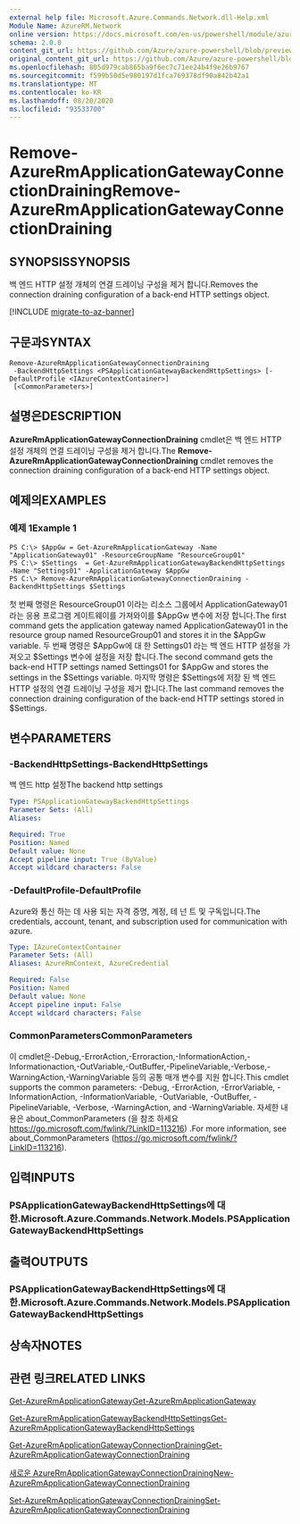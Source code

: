 ```yaml
---
external help file: Microsoft.Azure.Commands.Network.dll-Help.xml
Module Name: AzureRM.Network
online version: https://docs.microsoft.com/en-us/powershell/module/azurerm.network/remove-azurermapplicationgatewayconnectiondraining
schema: 2.0.0
content_git_url: https://github.com/Azure/azure-powershell/blob/preview/src/ResourceManager/Network/Commands.Network/help/Remove-AzureRmApplicationGatewayConnectionDraining.md
original_content_git_url: https://github.com/Azure/azure-powershell/blob/preview/src/ResourceManager/Network/Commands.Network/help/Remove-AzureRmApplicationGatewayConnectionDraining.md
ms.openlocfilehash: 805d979cab865ba9f6ec7c71ee24b4f9e26b9767
ms.sourcegitcommit: f599b50d5e980197d1fca769378df90a842b42a1
ms.translationtype: MT
ms.contentlocale: ko-KR
ms.lasthandoff: 08/20/2020
ms.locfileid: "93533700"
---
```

# <span data-ttu-id="30200-101">Remove-AzureRmApplicationGatewayConnectionDraining</span><span class="sxs-lookup"><span data-stu-id="30200-101">Remove-AzureRmApplicationGatewayConnectionDraining</span></span>

## <span data-ttu-id="30200-102">SYNOPSIS</span><span class="sxs-lookup"><span data-stu-id="30200-102">SYNOPSIS</span></span>
<span data-ttu-id="30200-103">백 엔드 HTTP 설정 개체의 연결 드레이닝 구성을 제거 합니다.</span><span class="sxs-lookup"><span data-stu-id="30200-103">Removes the connection draining configuration of a back-end HTTP settings object.</span></span>

[!INCLUDE [migrate-to-az-banner](../../includes/migrate-to-az-banner.md)]

## <span data-ttu-id="30200-104">구문과</span><span class="sxs-lookup"><span data-stu-id="30200-104">SYNTAX</span></span>

```
Remove-AzureRmApplicationGatewayConnectionDraining
 -BackendHttpSettings <PSApplicationGatewayBackendHttpSettings> [-DefaultProfile <IAzureContextContainer>]
 [<CommonParameters>]
```

## <span data-ttu-id="30200-105">설명은</span><span class="sxs-lookup"><span data-stu-id="30200-105">DESCRIPTION</span></span>
<span data-ttu-id="30200-106">**AzureRmApplicationGatewayConnectionDraining** cmdlet은 백 엔드 HTTP 설정 개체의 연결 드레이닝 구성을 제거 합니다.</span><span class="sxs-lookup"><span data-stu-id="30200-106">The **Remove-AzureRmApplicationGatewayConnectionDraining** cmdlet removes the connection draining configuration of a back-end HTTP settings object.</span></span>

## <span data-ttu-id="30200-107">예제의</span><span class="sxs-lookup"><span data-stu-id="30200-107">EXAMPLES</span></span>

### <span data-ttu-id="30200-108">예제 1</span><span class="sxs-lookup"><span data-stu-id="30200-108">Example 1</span></span>
```
PS C:\> $AppGw = Get-AzureRmApplicationGateway -Name "ApplicationGateway01" -ResourceGroupName "ResourceGroup01"
PS C:\> $Settings  = Get-AzureRmApplicationGatewayBackendHttpSettings -Name "Settings01" -ApplicationGateway $AppGw
PS C:\> Remove-AzureRmApplicationGatewayConnectionDraining -BackendHttpSettings $Settings
```

<span data-ttu-id="30200-109">첫 번째 명령은 ResourceGroup01 이라는 리소스 그룹에서 ApplicationGateway01 라는 응용 프로그램 게이트웨이를 가져와이를 $AppGw 변수에 저장 합니다.</span><span class="sxs-lookup"><span data-stu-id="30200-109">The first command gets the application gateway named ApplicationGateway01 in the resource group named ResourceGroup01 and stores it in the $AppGw variable.</span></span>
<span data-ttu-id="30200-110">두 번째 명령은 $AppGw에 대 한 Settings01 라는 백 엔드 HTTP 설정을 가져오고 $Settings 변수에 설정을 저장 합니다.</span><span class="sxs-lookup"><span data-stu-id="30200-110">The second command gets the back-end HTTP settings named Settings01 for $AppGw and stores the settings in the $Settings variable.</span></span>
<span data-ttu-id="30200-111">마지막 명령은 $Settings에 저장 된 백 엔드 HTTP 설정의 연결 드레이닝 구성을 제거 합니다.</span><span class="sxs-lookup"><span data-stu-id="30200-111">The last command removes the connection draining configuration of the back-end HTTP settings stored in $Settings.</span></span>

## <span data-ttu-id="30200-112">변수</span><span class="sxs-lookup"><span data-stu-id="30200-112">PARAMETERS</span></span>

### <span data-ttu-id="30200-113">-BackendHttpSettings</span><span class="sxs-lookup"><span data-stu-id="30200-113">-BackendHttpSettings</span></span>
<span data-ttu-id="30200-114">백 엔드 http 설정</span><span class="sxs-lookup"><span data-stu-id="30200-114">The backend http settings</span></span>

```yaml
Type: PSApplicationGatewayBackendHttpSettings
Parameter Sets: (All)
Aliases: 

Required: True
Position: Named
Default value: None
Accept pipeline input: True (ByValue)
Accept wildcard characters: False
```

### <span data-ttu-id="30200-115">-DefaultProfile</span><span class="sxs-lookup"><span data-stu-id="30200-115">-DefaultProfile</span></span>
<span data-ttu-id="30200-116">Azure와 통신 하는 데 사용 되는 자격 증명, 계정, 테 넌 트 및 구독입니다.</span><span class="sxs-lookup"><span data-stu-id="30200-116">The credentials, account, tenant, and subscription used for communication with azure.</span></span>

```yaml
Type: IAzureContextContainer
Parameter Sets: (All)
Aliases: AzureRmContext, AzureCredential

Required: False
Position: Named
Default value: None
Accept pipeline input: False
Accept wildcard characters: False
```

### <span data-ttu-id="30200-117">CommonParameters</span><span class="sxs-lookup"><span data-stu-id="30200-117">CommonParameters</span></span>
<span data-ttu-id="30200-118">이 cmdlet은-Debug,-ErrorAction,-Erroraction,-InformationAction,-Informationaction,-OutVariable,-OutBuffer,-PipelineVariable,-Verbose,-WarningAction,-WarningVariable 등의 공통 매개 변수를 지원 합니다.</span><span class="sxs-lookup"><span data-stu-id="30200-118">This cmdlet supports the common parameters: -Debug, -ErrorAction, -ErrorVariable, -InformationAction, -InformationVariable, -OutVariable, -OutBuffer, -PipelineVariable, -Verbose, -WarningAction, and -WarningVariable.</span></span> <span data-ttu-id="30200-119">자세한 내용은 about_CommonParameters (을 참조 하세요 https://go.microsoft.com/fwlink/?LinkID=113216) .</span><span class="sxs-lookup"><span data-stu-id="30200-119">For more information, see about_CommonParameters (https://go.microsoft.com/fwlink/?LinkID=113216).</span></span>

## <span data-ttu-id="30200-120">입력</span><span class="sxs-lookup"><span data-stu-id="30200-120">INPUTS</span></span>

### <span data-ttu-id="30200-121">PSApplicationGatewayBackendHttpSettings에 대 한.</span><span class="sxs-lookup"><span data-stu-id="30200-121">Microsoft.Azure.Commands.Network.Models.PSApplicationGatewayBackendHttpSettings</span></span>

## <span data-ttu-id="30200-122">출력</span><span class="sxs-lookup"><span data-stu-id="30200-122">OUTPUTS</span></span>

### <span data-ttu-id="30200-123">PSApplicationGatewayBackendHttpSettings에 대 한.</span><span class="sxs-lookup"><span data-stu-id="30200-123">Microsoft.Azure.Commands.Network.Models.PSApplicationGatewayBackendHttpSettings</span></span>

## <span data-ttu-id="30200-124">상속자</span><span class="sxs-lookup"><span data-stu-id="30200-124">NOTES</span></span>

## <span data-ttu-id="30200-125">관련 링크</span><span class="sxs-lookup"><span data-stu-id="30200-125">RELATED LINKS</span></span>

[<span data-ttu-id="30200-126">Get-AzureRmApplicationGateway</span><span class="sxs-lookup"><span data-stu-id="30200-126">Get-AzureRmApplicationGateway</span></span>](./Get-AzureRmApplicationGateway.md)

[<span data-ttu-id="30200-127">Get-AzureRmApplicationGatewayBackendHttpSettings</span><span class="sxs-lookup"><span data-stu-id="30200-127">Get-AzureRmApplicationGatewayBackendHttpSettings</span></span>](./Get-AzureRmApplicationGatewayBackendHttpSettings.md)

[<span data-ttu-id="30200-128">Get-AzureRmApplicationGatewayConnectionDraining</span><span class="sxs-lookup"><span data-stu-id="30200-128">Get-AzureRmApplicationGatewayConnectionDraining</span></span>](./Get-AzureRmApplicationGatewayConnectionDraining.md)

[<span data-ttu-id="30200-129">새로운 AzureRmApplicationGatewayConnectionDraining</span><span class="sxs-lookup"><span data-stu-id="30200-129">New-AzureRmApplicationGatewayConnectionDraining</span></span>](./New-AzureRmApplicationGatewayConnectionDraining.md)

[<span data-ttu-id="30200-130">Set-AzureRmApplicationGatewayConnectionDraining</span><span class="sxs-lookup"><span data-stu-id="30200-130">Set-AzureRmApplicationGatewayConnectionDraining</span></span>](./Set-AzureRmApplicationGatewayConnectionDraining.md)


